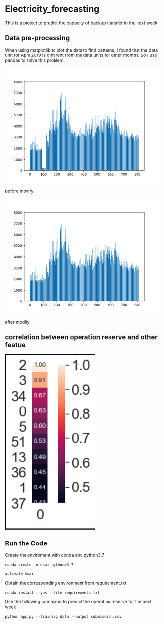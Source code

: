 # Electricity_forecasting
 This is a project to predict the capacity of backup transfer in the next week

## Data pre-processing ##

When using matplotlib to plot the data to find patterns, I found that the data unit for April 2019 is different from the data units for other months. So I use pandas to solve this problem.

![before_modify](https://github.com/anfong-query/Electricity_forecasting/blob/main/plot/before_modify.png)

before modify

![after_modify](https://github.com/anfong-query/Electricity_forecasting/blob/main/plot/after_modify.png)

after modify

## correlation between operation reserve and other featue ##
![features_correlation](https://github.com/anfong-query/Electricity_forecasting/blob/main/plot/features_correlation.PNG)

## Run the Code ##
 Create the enviroment with conda and python3.7
 ```
 conda create -n dsai python=3.7
 ```
 ```
 activate dsai
 ```
 Obtain the corresponding environment from requirement.txt
 ```
 conda install --yes --file requirements.txt
 ```
 Use the following command to predict the operation reserve for the next week
 ```
 python app.py --training data --output submission.csv
 ```
